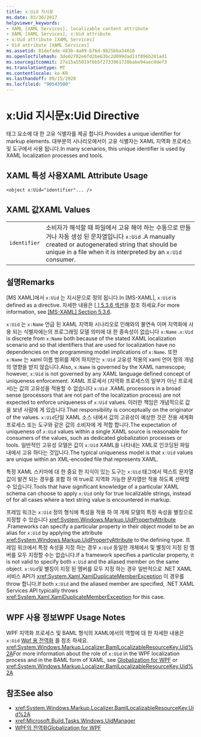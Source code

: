 ```yaml
---
title: x:Uid 지시문
ms.date: 03/30/2017
helpviewer_keywords:
- XAML [XAML Services], localizable content attribute
- XAML [XAML Services], x:Uid attribute
- x:Uid attribute [XAML Services]
- Uid attribute [XAML Services]
ms.assetid: 81defade-483b-4a89-b76d-9b25bba34010
ms.openlocfilehash: 3de02702e6fd2be63bc2d099dad11f896b281ad1
ms.sourcegitcommit: 27a15a55019f6b5f2733961738babe94aec0def3
ms.translationtype: MT
ms.contentlocale: ko-KR
ms.lasthandoff: 09/15/2020
ms.locfileid: "90543500"
---
```

# <a name="xuid-directive"></a><span data-ttu-id="3beae-102">x:Uid 지시문</span><span class="sxs-lookup"><span data-stu-id="3beae-102">x:Uid Directive</span></span>

<span data-ttu-id="3beae-103">태그 요소에 대 한 고유 식별자를 제공 합니다.</span><span class="sxs-lookup"><span data-stu-id="3beae-103">Provides a unique identifier for markup elements.</span></span> <span data-ttu-id="3beae-104">대부분의 시나리오에서이 고유 식별자는 XAML 지역화 프로세스 및 도구에서 사용 됩니다.</span><span class="sxs-lookup"><span data-stu-id="3beae-104">In many scenarios, this unique identifier is used by XAML localization processes and tools.</span></span>

## <a name="xaml-attribute-usage"></a><span data-ttu-id="3beae-105">XAML 특성 사용</span><span class="sxs-lookup"><span data-stu-id="3beae-105">XAML Attribute Usage</span></span>

```xaml
<object x:Uid="identifier"... />
```

## <a name="xaml-values"></a><span data-ttu-id="3beae-106">XAML 값</span><span class="sxs-lookup"><span data-stu-id="3beae-106">XAML Values</span></span>

|||
|-|-|
|`identifier`|<span data-ttu-id="3beae-107">소비자가 해석할 때 파일에서 고유 해야 하는 수동으로 만들거나 자동 생성 된 문자열입니다 `x:Uid` .</span><span class="sxs-lookup"><span data-stu-id="3beae-107">A manually created or autogenerated string that should be unique in a file when it is interpreted by an `x:Uid` consumer.</span></span>|

## <a name="remarks"></a><span data-ttu-id="3beae-108">설명</span><span class="sxs-lookup"><span data-stu-id="3beae-108">Remarks</span></span>

<span data-ttu-id="3beae-109">[MS XAML]에서 `x:Uid` 는 지시문으로 정의 됩니다.</span><span class="sxs-lookup"><span data-stu-id="3beae-109">In [MS-XAML], `x:Uid` is defined as a directive.</span></span> <span data-ttu-id="3beae-110">자세한 내용은 [ \[ \] 5.3.6 섹션](/previous-versions/msp-n-p/ff650760(v=pandp.10))을 참조 하세요.</span><span class="sxs-lookup"><span data-stu-id="3beae-110">For more information, see [\[MS-XAML\] Section 5.3.6](/previous-versions/msp-n-p/ff650760(v=pandp.10)).</span></span>

<span data-ttu-id="3beae-111">`x:Uid` 는 `x:Name` 언급 된 XAML 지역화 시나리오로 인해와의 불연속 이며 지역화에 사용 되는 식별자에는의 프로그래밍 모델 의미에 대 한 종속성이 없습니다 `x:Name` .</span><span class="sxs-lookup"><span data-stu-id="3beae-111">`x:Uid` is discrete from `x:Name` both because of the stated XAML localization scenario and so that identifiers that are used for localization have no dependencies on the programming model implications of `x:Name`.</span></span> <span data-ttu-id="3beae-112">또한 `x:Name` 는 xaml 이름 범위를 제어 하지만는 `x:Uid` 고유성 적용의 xaml 언어 정의 개념의 영향을 받지 않습니다.</span><span class="sxs-lookup"><span data-stu-id="3beae-112">Also, `x:Name` is governed by the XAML namescope; however, `x:Uid` is not governed by any XAML language defined concept of uniqueness enforcement.</span></span> <span data-ttu-id="3beae-113">XAML 프로세서 (지역화 프로세스의 일부가 아닌 프로세서)는 값의 고유성을 적용할 수 없습니다 `x:Uid` .</span><span class="sxs-lookup"><span data-stu-id="3beae-113">XAML processors in a broad sense (processors that are not part of the localization process) are not expected to enforce uniqueness of `x:Uid` values.</span></span> <span data-ttu-id="3beae-114">이러한 책임은 개념적으로 값을 보낸 사람에 게 있습니다.</span><span class="sxs-lookup"><span data-stu-id="3beae-114">That responsibility is conceptually on the originator of the values.</span></span> <span data-ttu-id="3beae-115">`x:Uid`단일 XAML 소스 내에서 값의 고유성이 예상한 것은 전용 세계화 프로세스 또는 도구와 같은 값의 소비자에 게 적합 합니다.</span><span class="sxs-lookup"><span data-stu-id="3beae-115">The expectation of uniqueness of `x:Uid` values within a single XAML source is reasonable for consumers of the values, such as dedicated globalization processes or tools.</span></span> <span data-ttu-id="3beae-116">일반적인 고유성 모델은 값이 `x:Uid` XAML을 나타내는 XML로 인코딩된 파일 내에서 고유 하다는 것입니다.</span><span class="sxs-lookup"><span data-stu-id="3beae-116">The typical uniqueness model is that `x:Uid` values are unique within an XML-encoded file that represents XAML.</span></span>

<span data-ttu-id="3beae-117">특정 XAML 스키마에 대 한 중요 한 지식이 있는 도구는 `x:Uid` 태그에서 텍스트 문자열 값이 발견 되는 경우를 포함 하 여 true로 지역화 가능한 문자열만 적용 하도록 선택할 수 있습니다.</span><span class="sxs-lookup"><span data-stu-id="3beae-117">Tools that have significant knowledge of a particular XAML schema can choose to apply `x:Uid` only for true localizable strings, instead of for all cases where a text string value is encountered in markup.</span></span>

<span data-ttu-id="3beae-118">프레임 워크는 `x:Uid` 정의 형식에 특성을 적용 하 여 개체 모델의 특정 속성을 별칭으로 지정할 수 있습니다 <xref:System.Windows.Markup.UidPropertyAttribute> .</span><span class="sxs-lookup"><span data-stu-id="3beae-118">Frameworks can specify a particular property in their object model to be an alias for `x:Uid` by applying the attribute <xref:System.Windows.Markup.UidPropertyAttribute> to the defining type.</span></span> <span data-ttu-id="3beae-119">프레임 워크에서 특정 속성을 지정 하는 경우 `x:Uid` 동일한 개체에서 및 별칭이 지정 된 멤버를 모두 지정할 수는 없습니다.</span><span class="sxs-lookup"><span data-stu-id="3beae-119">If a framework specifies a particular property, it is not valid to specify both `x:Uid` and the aliased member on the same object.</span></span> <span data-ttu-id="3beae-120">`x:Uid`및 별칭이 지정 된 멤버를 모두 지정 하는 경우 일반적으로 .NET XAML 서비스 API가 <xref:System.Xaml.XamlDuplicateMemberException> 이 경우를 throw 합니다.</span><span class="sxs-lookup"><span data-stu-id="3beae-120">If both `x:Uid` and the aliased member are specified, .NET XAML Services API typically throws <xref:System.Xaml.XamlDuplicateMemberException> for this case.</span></span>

## <a name="wpf-usage-notes"></a><span data-ttu-id="3beae-121">WPF 사용 정보</span><span class="sxs-lookup"><span data-stu-id="3beae-121">WPF Usage Notes</span></span>

<span data-ttu-id="3beae-122">WPF 지역화 프로세스 및 BAML 형식의 XAML에서의 역할에 대 한 자세한 내용은 `x:Uid` [Wpf 용 전역화](/dotnet/desktop/wpf/advanced/globalization-for-wpf) 를 참조 하세요. <xref:System.Windows.Markup.Localizer.BamlLocalizableResourceKey.Uid%2A></span><span class="sxs-lookup"><span data-stu-id="3beae-122">For more information about the role of `x:Uid` in the WPF localization process and in the BAML form of XAML, see [Globalization for WPF](/dotnet/desktop/wpf/advanced/globalization-for-wpf) or <xref:System.Windows.Markup.Localizer.BamlLocalizableResourceKey.Uid%2A></span></span>

## <a name="see-also"></a><span data-ttu-id="3beae-123">참조</span><span class="sxs-lookup"><span data-stu-id="3beae-123">See also</span></span>

- <xref:System.Windows.Markup.Localizer.BamlLocalizableResourceKey.Uid%2A>
- <xref:Microsoft.Build.Tasks.Windows.UidManager>
- [<span data-ttu-id="3beae-124">WPF의 전역화</span><span class="sxs-lookup"><span data-stu-id="3beae-124">Globalization for WPF</span></span>](/dotnet/desktop/wpf/advanced/globalization-for-wpf)
